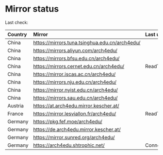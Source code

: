 <script src="./time.js"></script>
# Mirror status
Last check: <script type="text/javascript">localize(1754652269.329259);</script>

|Country|Mirror|Last update|
|:------|:-----|:----------|
|China|https://mirrors.tuna.tsinghua.edu.cn/arch4edu/|<script type="text/javascript">localize(1754636099);</script>|
|China|https://mirrors.aliyun.com/arch4edu/|<script type="text/javascript">localize(1754592748);</script>|
|China|https://mirrors.bfsu.edu.cn/arch4edu/|<script type="text/javascript">localize(1754592748);</script>|
|China|https://mirrors.cernet.edu.cn/arch4edu/|ReadTimeout|
|China|https://mirror.iscas.ac.cn/arch4edu/|<script type="text/javascript">localize(1754636099);</script>|
|China|https://mirrors.nju.edu.cn/arch4edu/|<script type="text/javascript">localize(1754592748);</script>|
|China|https://mirror.nyist.edu.cn/arch4edu/|<script type="text/javascript">localize(1754592748);</script>|
|China|https://mirrors.sau.edu.cn/arch4edu/|<script type="text/javascript">localize(1754376915);</script>|
|Austria|https://at.arch4edu.mirror.kescher.at/|<script type="text/javascript">localize(1754592748);</script>|
|France|https://mirror.lesviallon.fr/arch4edu/|ReadTimeout|
|Germany|https://pkg.fef.moe/arch4edu/|<script type="text/javascript">localize(1754592748);</script>|
|Germany|https://de.arch4edu.mirror.kescher.at/|<script type="text/javascript">localize(1754592748);</script>|
|Germany|https://mirror.sunred.org/arch4edu/|<script type="text/javascript">localize(1754592748);</script>|
|Germany|https://arch4edu.shtrophic.net/|ConnectionError|

<script src="./tablefilter/tablefilter.js"></script>
<script src="./table.js"></script>